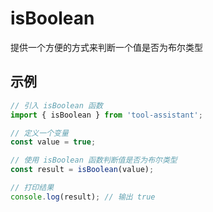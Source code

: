 # isBoolean

提供一个方便的方式来判断一个值是否为布尔类型

## 示例

```javascript
// 引入 isBoolean 函数
import { isBoolean } from 'tool-assistant';

// 定义一个变量
const value = true;

// 使用 isBoolean 函数判断值是否为布尔类型
const result = isBoolean(value);

// 打印结果
console.log(result); // 输出 true
```
